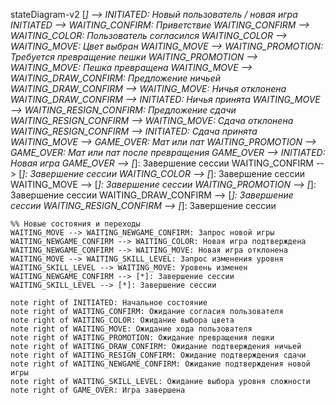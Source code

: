 stateDiagram-v2
    [*] --> INITIATED: Новый пользователь / новая игра
    INITIATED --> WAITING_CONFIRM: Приветствие
    WAITING_CONFIRM --> WAITING_COLOR: Пользователь согласился
    WAITING_COLOR --> WAITING_MOVE: Цвет выбран
    WAITING_MOVE --> WAITING_PROMOTION: Требуется превращение пешки
    WAITING_PROMOTION --> WAITING_MOVE: Пешка превращена
    WAITING_MOVE --> WAITING_DRAW_CONFIRM: Предложение ничьей
    WAITING_DRAW_CONFIRM --> WAITING_MOVE: Ничья отклонена
    WAITING_DRAW_CONFIRM --> INITIATED: Ничья принята
    WAITING_MOVE --> WAITING_RESIGN_CONFIRM: Предложение сдачи
    WAITING_RESIGN_CONFIRM --> WAITING_MOVE: Сдача отклонена
    WAITING_RESIGN_CONFIRM --> INITIATED: Сдача принята
    WAITING_MOVE --> GAME_OVER: Мат или пат
    WAITING_PROMOTION --> GAME_OVER: Мат или пат после превращения
    GAME_OVER --> INITIATED: Новая игра
    GAME_OVER --> [*]: Завершение сессии
    WAITING_CONFIRM --> [*]: Завершение сессии
    WAITING_COLOR --> [*]: Завершение сессии
    WAITING_MOVE --> [*]: Завершение сессии
    WAITING_PROMOTION --> [*]: Завершение сессии
    WAITING_DRAW_CONFIRM --> [*]: Завершение сессии
    WAITING_RESIGN_CONFIRM --> [*]: Завершение сессии
    
    %% Новые состояния и переходы
    WAITING_MOVE --> WAITING_NEWGAME_CONFIRM: Запрос новой игры
    WAITING_NEWGAME_CONFIRM --> WAITING_COLOR: Новая игра подтверждена
    WAITING_NEWGAME_CONFIRM --> WAITING_MOVE: Новая игра отклонена
    WAITING_MOVE --> WAITING_SKILL_LEVEL: Запрос изменения уровня
    WAITING_SKILL_LEVEL --> WAITING_MOVE: Уровень изменен
    WAITING_NEWGAME_CONFIRM --> [*]: Завершение сессии
    WAITING_SKILL_LEVEL --> [*]: Завершение сессии

    note right of INITIATED: Начальное состояние
    note right of WAITING_CONFIRM: Ожидание согласия пользователя
    note right of WAITING_COLOR: Ожидание выбора цвета
    note right of WAITING_MOVE: Ожидание хода пользователя
    note right of WAITING_PROMOTION: Ожидание превращения пешки
    note right of WAITING_DRAW_CONFIRM: Ожидание подтверждения ничьей
    note right of WAITING_RESIGN_CONFIRM: Ожидание подтверждения сдачи
    note right of WAITING_NEWGAME_CONFIRM: Ожидание подтверждения новой игры
    note right of WAITING_SKILL_LEVEL: Ожидание выбора уровня сложности
    note right of GAME_OVER: Игра завершена
``` 